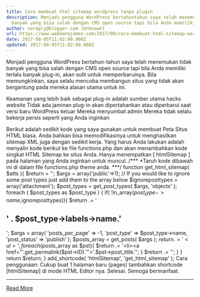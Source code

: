 ```yaml
---
title: Cara membuat html sitemap wordpress tanpa plugin
description: Menjadi pengguna WordPress bertahuntahun saya telah menemukan tidak
  banyak yang bisa salah dengan CMS open source tapi bila Anda memiliki
author: noreply@blogger.com (Unknown)
url: https://www.webmanajemen.com/2017/08/cara-membuat-html-sitemap-wordpress.html
date: 2017-08-05T11:02:00.000Z
updated: 2017-08-05T11:02:00.000Z
---
```


Menjadi pengguna WordPress bertahun-tahun saya telah menemukan tidak banyak yang bisa salah dengan CMS open source tapi bila Anda memiliki terlalu banyak plug-in, akan sulit untuk memperbaruinya. Bila memungkinkan, saya selalu mencoba membangun situs yang tidak akan bergantung pada mereka alasan utama untuk ini.

Keamanan yang lebih baik sebagai plug-in adalah sumber utama hacks website
Tidak ada jaminan plug-in akan dipertahankan atau diperbarui saat versi baru WordPress keluar
Mereka menyumbat admin
Mereka tidak selalu bekerja persis seperti yang Anda inginkan

Berikut adalah sedikit kode yang saya gunakan untuk membuat Peta Situs HTML biasa. Anda bahkan bisa memodifikasinya untuk menghasilkan sitemap XML juga dengan sedikit kerja.
Yang harus Anda lakukan adalah menyalin kode berikut ke file functions.php dan akan menambahkan kode singkat HTML Sitemap ke situs Anda. Hanya menempatkan [ htmlSitemap ] pada halaman yang Anda inginkan untuk muncul.
/***
*Taruh kode dibawah ini di dalam file functions.php theme anda.
***/
    function get_html_sitemap( $atts ){
            $return = '';
            $args = array('public'=>1);
 // If you would like to ignore some post types just add them to the array below
            $ignoreposttypes = array('attachment');
            $post_types = get_post_types( $args, 'objects' ); 
            foreach ( $post_types as $post_type ) {
                if( !in_array($post_type->name,$ignoreposttypes)){
                    $return .= '<h2>' . $post_type->labels->name.'</h2>';
                    $args = array(
                        'posts_per_page'   => -1,
                        'post_type'        => $post_type->name,
                        'post_status'      => 'publish'
                    );
                    $posts_array = get_posts( $args ); 
                    $return .=  '<ul>';
                    foreach($posts_array as $pst){
                        $return .=  '<li><a href="'.get_permalink($pst->ID).'">'.$pst->post_title.'</a></li>';
                    }
                    $return .=  '</ul>';
                }
            }
        return $return;
    }
    add_shortcode( 'htmlSitemap', 'get_html_sitemap' );
Cara penggunaan:
Cukup buat 1 halaman baru (pages) tambahkan shortcode [htmlSitemap] di mode HTML Editor nya.
Selesai. Semoga bermanfaat.<hr/> <a href="https://www.webmanajemen.com/2017/08/cara-membuat-html-sitemap-wordpress.html" rel="follow" class="button" id="read-more">Read More</a>